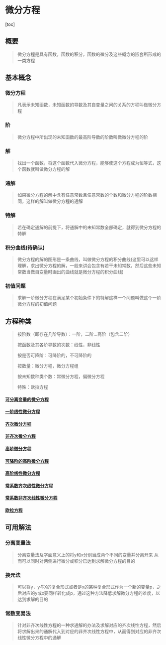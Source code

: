 # 微分方程



[toc]

## 概要

> 微分方程是具有函数，函数的积分，函数的微分及这些概念的嵌套所形成的一类方程







## 基本概念



### 微分方程

> 凡表示未知函数，未知函数的导数及其自变量之间的关系的方程叫做微分方程

### 阶

> 微分方程中所出现的未知函数的最高阶导数的阶数叫做微分方程的阶

### 解

> 找出一个函数，将这个函数代入微分方程，能够使这个方程成为恒等式，这个函数就叫做微分方程的解

### 通解

> 如果微分方程的解中含有任意常数且任意常数的个数和微分方程的阶数相同，这样的解叫做微分方程的通解

### 特解

> 若在确定通解的前提下，将通解中的未知常数全部确定，就得到微分方程的特解

### 积分曲线(待确认)

> 微分方程的解的图形是一条曲线，叫做微分方程的积分曲线(这里可以这样理解，求出微分方程的解，一般来讲会包含有若干未知常数，然后这些未知常数当做自变量时画出的曲线就是微分方程的积分曲线)

### 初值问题

> 求解一阶微分方程在满足某个初始条件下的特解这样一个问题叫做这个一阶微分方程的初值问题







## 方程种类

> 按阶数（即存在几阶导数）：一阶，二阶...高阶（包含二阶）
>
> 按函数及其各阶导数的次数：线性，非线性
>
> 按是否可降阶：可降阶的，不可降阶的
>
> 按数量：微分方程，微分方程组
>
> 按未知数种类个数：常微分方程，偏微分方程
>
> 特殊：欧拉方程



#### [可分离变量的微分方程](微分方程_type\可分离变量的微分方程.md)

#### [一阶线性微分方程](微分方程_type\一阶线性微分方程.md)

#### [齐次微分方程](微分方程_type\齐次微分方程.md)

#### [非齐次微分方程](微分方程_type\非齐次微分方程.md)

#### [高阶微分方程](微分方程_type\高阶微分方程.md)

#### [可降阶的高阶微分方程](微分方程_type\可降阶的高阶微分方程.md)

#### [高阶线性微分方程](微分方程_type\高阶线性微分方程.md)

#### [常系数齐次线性微分方程](微分方程_type\常系数齐次线性微分方程.md)

#### [常系数非齐次线性微分方程](微分方程_type\常系数非齐次线性微分方程.md)

#### [欧拉方程](微分方程_type\欧拉方程.md)







## 可用解法



### 分离变量法

> 分离变量法及字面意义上的将y和x分别当成两个不同的变量并分离开来
> 从而可以同时对两侧进行微分或积分已达到求解微分方程的目的

### 换元法

> 可以将y，y与X的复合形式或者是x的某种复合形式作为一个新的变量p，之后对应的y或x要同样转化成p，通过这种方法降低求解微分方程的难度，以达到求解的目的

### 常数变易法

> 针对非齐次线性方程的一种求通解的办法及求解对应的齐次线性方程，然后将求解出来的通解代入到对应的非齐次线性方程中，从而得到对应的非齐次线性微分方程中的通解